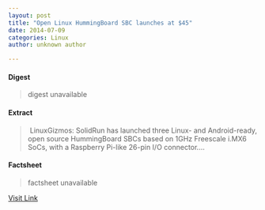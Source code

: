 ```yaml
---
layout: post
title: "Open Linux HummingBoard SBC launches at $45"
date: 2014-07-09
categories: Linux
author: unknown author

---
```



#### Digest
>digest unavailable

#### Extract
>&nbsp;LinuxGizmos: SolidRun has launched three Linux- and Android-ready, open source HummingBoard SBCs based on 1GHz Freescale i.MX6 SoCs, with a Raspberry Pi-like 26-pin I/O connector....

#### Factsheet
>factsheet unavailable

[Visit Link](http://www.linuxtoday.com/upload/open-linux-hummingboard-sbc-launches-at-45-140707151009.html)


